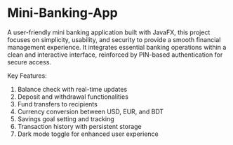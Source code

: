 # Mini-Banking-App

A user-friendly mini banking application built with JavaFX, this project focuses on simplicity, usability, and security to provide a smooth financial management experience. It integrates essential banking operations within a clean and interactive interface, reinforced by PIN-based authentication for secure access.

Key Features:

1. Balance check with real-time updates
2. Deposit and withdrawal functionalities
3. Fund transfers to recipients
4. Currency conversion between USD, EUR, and BDT
4. Savings goal setting and tracking
6. Transaction history with persistent storage
7. Dark mode toggle for enhanced user experience
